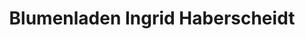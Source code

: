 ---
title: "Blumenladen Ingrid Haberscheidt"
url: /koblenz/blumenladen-ingrid-haberscheidt/
shop: Blumen
---